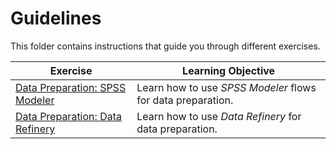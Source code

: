 # Guidelines

This folder contains instructions that guide you through different exercises.

| Exercise | Learning Objective |
|----------|--------------------|
| [Data Preparation: SPSS Modeler](./spss-modeler) | Learn how to use _SPSS Modeler_ flows for data preparation. | 
| [Data Preparation: Data Refinery](./data-refinery) | Learn how to use _Data Refinery_ for data preparation. |
